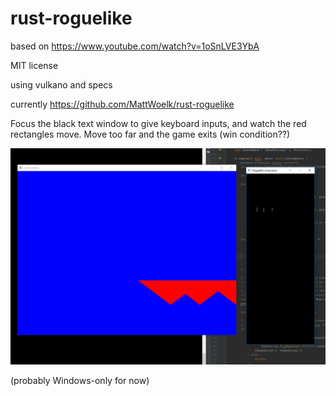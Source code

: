 # rust-roguelike
based on https://www.youtube.com/watch?v=1oSnLVE3YbA

MIT license

using vulkano and specs

currently https://github.com/MattWoelk/rust-roguelike

Focus the black text window to give keyboard inputs, and watch the red rectangles move.
Move too far and the game exits (win condition??)

![screenshot](https://github.com/MattWoelk/rust-roguelike/raw/master/resources/vulkan_ecs_test_1.gif)

(probably Windows-only for now)
